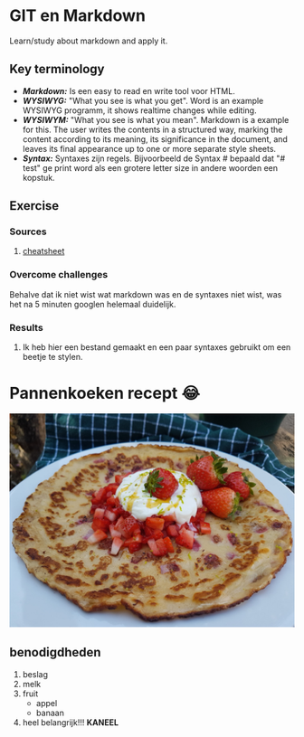 # GIT en Markdown
Learn/study about markdown and apply it.

## Key terminology
- ***Markdown:*** Is een easy to read en write tool voor HTML. 
- ***WYSIWYG:*** "What you see is what you get". Word is an example WYSIWYG programm, it shows realtime changes while editing.
- ***WYSIWYM:*** "What you see is what you mean". Markdown is a example for this. The user writes the contents in a structured way, marking the content according to its meaning, its significance in the document, and leaves its final appearance up to one or more separate style sheets.
- ***Syntax:*** Syntaxes zijn regels. Bijvoorbeeld de Syntax # bepaald dat "# test" ge print word als een grotere letter size in andere woorden een kopstuk. 



## Exercise
### Sources
1. [cheatsheet](https://www.markdownguide.org/cheat-sheet/)


### Overcome challenges
Behalve dat ik niet wist wat markdown was en de syntaxes niet wist, was het na 5 minuten googlen helemaal duidelijk.


### **Results**

1. Ik heb hier een bestand gemaakt en een paar syntaxes gebruikt om een beetje te stylen.
# Pannenkoeken recept :joy:
![Pannekoek](../../00_includes/GIT-02/Pannenkoek-met-aardbei.png)

## benodigdheden
1. beslag
2. melk
3. fruit
    - appel
    - banaan
4. heel belangrijk!!! **KANEEL**

